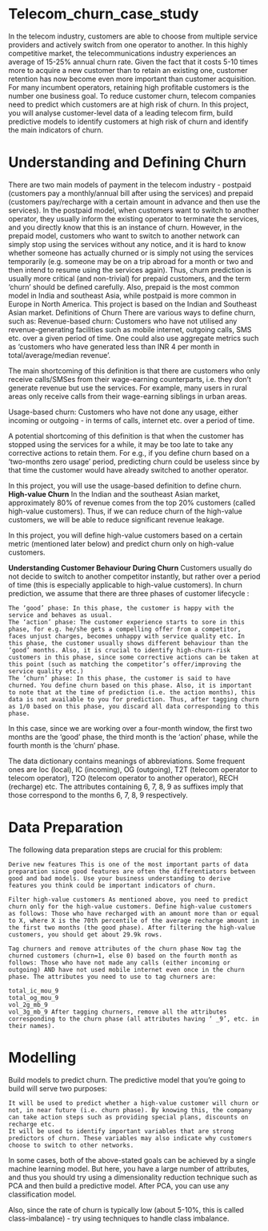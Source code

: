 # Telecom_churn_case_study
In the telecom industry, customers are able to choose from multiple service providers and actively switch from one operator to another. In this highly competitive market, the telecommunications industry experiences an average of 15-25% annual churn rate. Given the fact that it costs 5-10 times more to acquire a new customer than to retain an existing one, customer retention has now become even more important than customer acquisition. For many incumbent operators, retaining high profitable customers is the number one business goal. To reduce customer churn, telecom companies need to predict which customers are at high risk of churn. In this project, you will analyse customer-level data of a leading telecom firm, build predictive models to identify customers at high risk of churn and identify the main indicators of churn.
# Understanding and Defining Churn
There are two main models of payment in the telecom industry - postpaid (customers pay a monthly/annual bill after using the services) and prepaid (customers pay/recharge with a certain amount in advance and then use the services).
In the postpaid model, when customers want to switch to another operator, they usually inform the existing operator to terminate the services, and you directly know that this is an instance of churn.
However, in the prepaid model, customers who want to switch to another network can simply stop using the services without any notice, and it is hard to know whether someone has actually churned or is simply not using the services temporarily (e.g. someone may be on a trip abroad for a month or two and then intend to resume using the services again).
Thus, churn prediction is usually more critical (and non-trivial) for prepaid customers, and the term ‘churn’ should be defined carefully. Also, prepaid is the most common model in India and southeast Asia, while postpaid is more common in Europe in North America.
This project is based on the Indian and Southeast Asian market.
Definitions of Churn
There are various ways to define churn, such as: Revenue-based churn: Customers who have not utilised any revenue-generating facilities such as mobile internet, outgoing calls, SMS etc. over a given period of time. One could also use aggregate metrics such as ‘customers who have generated less than INR 4 per month in total/average/median revenue’.

The main shortcoming of this definition is that there are customers who only receive calls/SMSes from their wage-earning counterparts, i.e. they don’t generate revenue but use the services. For example, many users in rural areas only receive calls from their wage-earning siblings in urban areas.

Usage-based churn: Customers who have not done any usage, either incoming or outgoing - in terms of calls, internet etc. over a period of time.

A potential shortcoming of this definition is that when the customer has stopped using the services for a while, it may be too late to take any corrective actions to retain them. For e.g., if you define churn based on a ‘two-months zero usage’ period, predicting churn could be useless since by that time the customer would have already switched to another operator.

In this project, you will use the usage-based definition to define churn.
**High-value Churn**
In the Indian and the southeast Asian market, approximately 80% of revenue comes from the top 20% customers (called high-value customers). Thus, if we can reduce churn of the high-value customers, we will be able to reduce significant revenue leakage.

In this project, you will define high-value customers based on a certain metric (mentioned later below) and predict churn only on high-value customers.

**Understanding Customer Behaviour During Churn**
Customers usually do not decide to switch to another competitor instantly, but rather over a period of time (this is especially applicable to high-value customers). In churn prediction, we assume that there are three phases of customer lifecycle :

    The ‘good’ phase: In this phase, the customer is happy with the service and behaves as usual.
    The ‘action’ phase: The customer experience starts to sore in this phase, for e.g. he/she gets a compelling offer from a competitor, faces unjust charges, becomes unhappy with service quality etc. In this phase, the customer usually shows different behaviour than the ‘good’ months. Also, it is crucial to identify high-churn-risk customers in this phase, since some corrective actions can be taken at this point (such as matching the competitor’s offer/improving the service quality etc.)
    The ‘churn’ phase: In this phase, the customer is said to have churned. You define churn based on this phase. Also, it is important to note that at the time of prediction (i.e. the action months), this data is not available to you for prediction. Thus, after tagging churn as 1/0 based on this phase, you discard all data corresponding to this phase.

In this case, since we are working over a four-month window, the first two months are the ‘good’ phase, the third month is the ‘action’ phase, while the fourth month is the ‘churn’ phase.

The data dictionary contains meanings of abbreviations. Some frequent ones are loc (local), IC (incoming), OG (outgoing), T2T (telecom operator to telecom operator), T2O (telecom operator to another operator), RECH (recharge) etc. The attributes containing 6, 7, 8, 9 as suffixes imply that those correspond to the months 6, 7, 8, 9 respectively.
# Data Preparation
The following data preparation steps are crucial for this problem:

    Derive new features This is one of the most important parts of data preparation since good features are often the differentiators between good and bad models. Use your business understanding to derive features you think could be important indicators of churn.

    Filter high-value customers As mentioned above, you need to predict churn only for the high-value customers. Define high-value customers as follows: Those who have recharged with an amount more than or equal to X, where X is the 70th percentile of the average recharge amount in the first two months (the good phase). After filtering the high-value customers, you should get about 29.9k rows.

    Tag churners and remove attributes of the churn phase Now tag the churned customers (churn=1, else 0) based on the fourth month as follows: Those who have not made any calls (either incoming or outgoing) AND have not used mobile internet even once in the churn phase. The attributes you need to use to tag churners are:

    total_ic_mou_9
    total_og_mou_9
    vol_2g_mb_9
    vol_3g_mb_9 After tagging churners, remove all the attributes corresponding to the churn phase (all attributes having ‘ _9’, etc. in their names).

# Modelling
Build models to predict churn. The predictive model that you’re going to build will serve two purposes:

    It will be used to predict whether a high-value customer will churn or not, in near future (i.e. churn phase). By knowing this, the company can take action steps such as providing special plans, discounts on recharge etc.
    It will be used to identify important variables that are strong predictors of churn. These variables may also indicate why customers choose to switch to other networks.

In some cases, both of the above-stated goals can be achieved by a single machine learning model. But here, you have a large number of attributes, and thus you should try using a dimensionality reduction technique such as PCA and then build a predictive model. After PCA, you can use any classification model.

Also, since the rate of churn is typically low (about 5-10%, this is called class-imbalance) - try using techniques to handle class imbalance.




